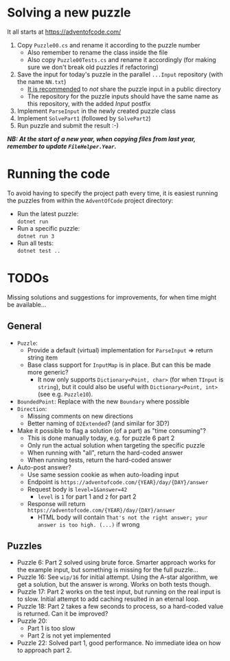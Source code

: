 # Solving a new puzzle

It all starts at https://adventofcode.com/

1. Copy `Puzzle00.cs` and rename it according to the puzzle number
   - Also remember to rename the class inside the file
   - Also copy `Puzzle00Tests.cs` and rename it accordingly (for making sure we don't break old puzzles if refactoring)
1. Save the input for today's puzzle in the parallel `...Input` repository (with the name `NN.txt`)
   - [It is recommended](https://www.reddit.com/r/adventofcode/wiki/faqs/copyright/inputs/) to _not_ share the puzzle input in a public directory
   - The repository for the puzzle inputs should have the same name as this repository, with the added _Input_ postfix
1. Implement `ParseInput` in the newly created puzzle class
1. Implement `SolvePart1` (followed by `SolvePart2`)
1. Run puzzle and submit the result :-)

**_NB: At the start of a new year, when copying files from last year, remember to update `FileHelper.Year`._**

# Running the code

To avoid having to specify the project path every time, it is easiest running the puzzles from within the `AdventOfCode` project directory:

- Run the latest puzzle:  
  `dotnet run`
- Run a specific puzzle:  
  `dotnet run 3`
- Run all tests:  
  `dotnet test ..`

# TODOs

Missing solutions and suggestions for improvements, for when time might be available...

## General

- `Puzzle`:
  - Provide a default (virtual) implementation for `ParseInput` => return string item
  - Base class support for `InputMap` is in place. But can this be made more generic?
    - It now only supports `Dictionary<Point, char>` (for when `TInput` is `string`),
      but it could also be useful with `Dictionary<Point, int>` (see e.g. `Puzzle10`).
- `BoundedPoint`: Replace with the new `Boundary` where possible
- `Direction`:
  - Missing comments on new directions
  - Better naming of `D2Extended`? (and similar for 3D?)
- Make it possible to flag a solution (of a part) as "time consuming"?
  - This is done manually today, e.g. for puzzle 6 part 2
  - Only run the actual solution when targeting the specific puzzle
  - When running with "all", return the hard-coded answer
  - When running tests, return the hard-coded answer
- Auto-post answer?
  - Use same session cookie as when auto-loading input
  - Endpoint is `https://adventofcode.com/{YEAR}/day/{DAY}/answer`
  - Request body is `level=1&answer=42`
    - `level` is `1` for part 1 and `2` for part 2
  - Response will return `https://adventofcode.com/{YEAR}/day/{DAY}/answer`
    - HTML body will contain `That's not the right answer; your answer is too high. (...)` if wrong

## Puzzles

- Puzzle 6: Part 2 solved using brute force. Smarter approach works for the example input, but something is missing for the full puzzle...
- Puzzle 16: See `wip/16` for initial attempt. Using the A-star algorithm, we get a solution, but the answer is wrong. Works on both tests though.
- Puzzle 17: Part 2 works on the test input, but running on the real input is to slow. Initial attempt to add caching resulted in an eternal loop.
- Puzzle 18: Part 2 takes a few seconds to process, so a hard-coded value is returned. Can it be improved?
- Puzzle 20:
  - Part 1 is too slow
  - Part 2 is not yet implemented
- Puzzle 22: Solved part 1, good performance. No immediate idea on how to approach part 2.
